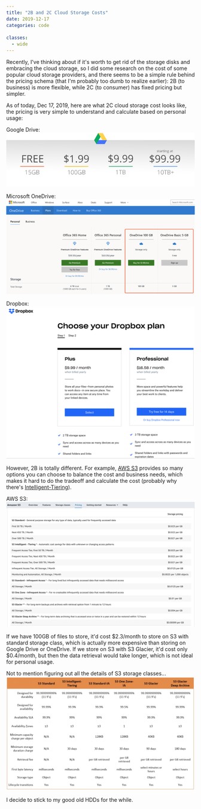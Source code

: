 ```yaml
---
title: "2B and 2C Cloud Storage Costs"
date: 2019-12-17
categories: code

classes:
  - wide
---
```


Recently, I've thinking about if it's worth to get rid of the storage disks and embracing the cloud storage, so I did some research on the cost of some popular cloud storage providers, and there seems to be a simple rule behind the pricing schema (that I'm probably too dumb to realize earlier): 2B (to business) is more flexible, while 2C (to consumer) has fixed pricing but simpler.

As of today, Dec 17, 2019, here are what 2C cloud storage cost looks like, the pricing is very simple to understand and calculate based on personal usage:

Google Drive:
![googledrive](/assets/img/2019-12-17-2b-2c-cloud-storage-costs/googledrive.png)

Microsoft OneDrive:
![onedrive](/assets/img/2019-12-17-2b-2c-cloud-storage-costs/onedrive.png)

Dropbox:
![dropbox](/assets/img/2019-12-17-2b-2c-cloud-storage-costs/dropbox.png)

However, 2B is totally different. For example, [AWS S3](https://aws.amazon.com/s3/) provides so many options you can choose to balance the cost and business needs, which makes it hard to do the tradeoff and calculate the cost (probably why there's [Intelligent-Tiering](https://aws.amazon.com/about-aws/whats-new/2018/11/s3-intelligent-tiering/)).

AWS S3:
![s3](/assets/img/2019-12-17-2b-2c-cloud-storage-costs/s3.png)

If we have 100GB of files to store, it'd cost $2.3/month to store on S3 with standard storage class, which is actually more expensive than storing on Google Drive or OneDrive. If we store on S3 with S3 Glacier, it'd cost only $0.4/month, but then the data retrieval would take longer, which is not ideal for personal usage.

Not to mention figuring out all the details of S3 storage classes...
![s3-storageclass](/assets/img/2019-12-17-2b-2c-cloud-storage-costs/s3-storageclass.png)

I decide to stick to my good old HDDs for the while.
